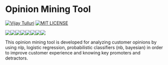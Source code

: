 # Opinion Mining Tool


[![Vijay Tulluri](https://img.shields.io/badge/Vijay-Tulluri-red.svg)](https://vijaytulluri.com/)
[![MIT LICENSE](https://img.shields.io/badge/MIT-License-red.svg)](https://github.com/tullurivijay/Opinion_Mining_Tool/blob/master/LICENSE.MD)

[![](https://sourcerer.io/fame/tullurivijay/tullurivijay/Opinion_Mining_Tool/images/0)](https://sourcerer.io/fame/tullurivijay/tullurivijay/Opinion_Mining_Tool/links/0)[![](https://sourcerer.io/fame/tullurivijay/tullurivijay/Opinion_Mining_Tool/images/1)](https://sourcerer.io/fame/tullurivijay/tullurivijay/Opinion_Mining_Tool/links/1)[![](https://sourcerer.io/fame/tullurivijay/tullurivijay/Opinion_Mining_Tool/images/2)](https://sourcerer.io/fame/tullurivijay/tullurivijay/Opinion_Mining_Tool/links/2)[![](https://sourcerer.io/fame/tullurivijay/tullurivijay/Opinion_Mining_Tool/images/3)](https://sourcerer.io/fame/tullurivijay/tullurivijay/Opinion_Mining_Tool/links/3)[![](https://sourcerer.io/fame/tullurivijay/tullurivijay/Opinion_Mining_Tool/images/4)](https://sourcerer.io/fame/tullurivijay/tullurivijay/Opinion_Mining_Tool/links/4)[![](https://sourcerer.io/fame/tullurivijay/tullurivijay/Opinion_Mining_Tool/images/5)](https://sourcerer.io/fame/tullurivijay/tullurivijay/Opinion_Mining_Tool/links/5)[![](https://sourcerer.io/fame/tullurivijay/tullurivijay/Opinion_Mining_Tool/images/6)](https://sourcerer.io/fame/tullurivijay/tullurivijay/Opinion_Mining_Tool/links/6)[![](https://sourcerer.io/fame/tullurivijay/tullurivijay/Opinion_Mining_Tool/images/7)](https://sourcerer.io/fame/tullurivijay/tullurivijay/Opinion_Mining_Tool/links/7)

This opinion mining tool is developed for analyzing customer opinions by using nlp, logistic regression, probabilistic classifiers (nb, bayesian) in order to improve customer experience and knowing key promoters and detractors.
